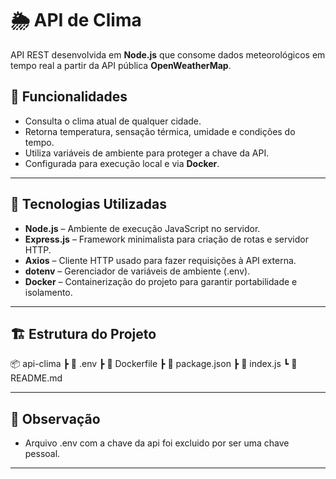 # 🌦️ API de Clima

API REST desenvolvida em **Node.js** que consome dados meteorológicos em tempo real a partir da API pública **OpenWeatherMap**.

## 🚀 Funcionalidades

- Consulta o clima atual de qualquer cidade.
- Retorna temperatura, sensação térmica, umidade e condições do tempo.
- Utiliza variáveis de ambiente para proteger a chave da API.
- Configurada para execução local e via **Docker**.
  
---

## 🧰 Tecnologias Utilizadas

- **Node.js** – Ambiente de execução JavaScript no servidor.  
- **Express.js** – Framework minimalista para criação de rotas e servidor HTTP.  
- **Axios** – Cliente HTTP usado para fazer requisições à API externa.  
- **dotenv** – Gerenciador de variáveis de ambiente (.env).  
- **Docker** – Containerização do projeto para garantir portabilidade e isolamento.

---

## 🏗️ Estrutura do Projeto

📦 api-clima
┣ 📜 .env
┣ 📜 Dockerfile
┣ 📜 package.json
┣ 📜 index.js
┗ 📜 README.md

---

## 🧰 Observação
- Arquivo .env com a chave da api foi excluido por ser uma chave pessoal. 

---
